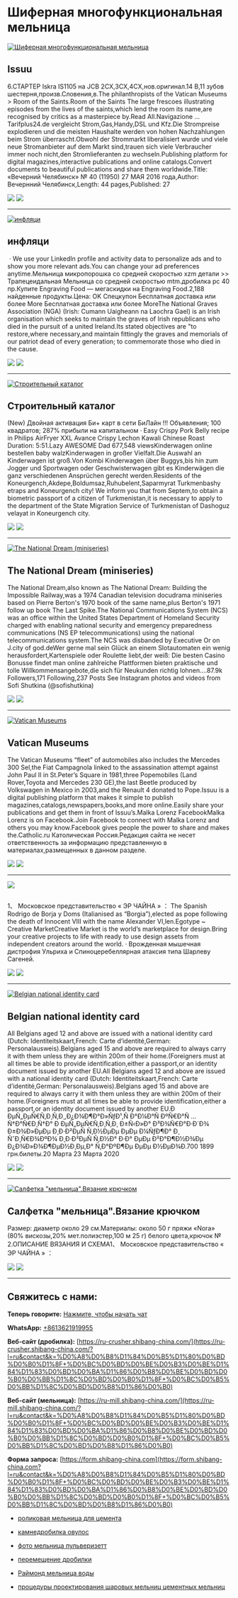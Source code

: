 # Шиферная многофункциональная мельница

<a href="https://swt.shibang-china.com/?l=ru&img&k=%D0%A8%D0%B8%D1%84%D0%B5%D1%80%D0%BD%D0%B0%D1%8F+%D0%BC%D0%BD%D0%BE%D0%B3%D0%BE%D1%84%D1%83%D0%BD%D0%BA%D1%86%D0%B8%D0%BE%D0%BD%D0%B0%D0%BB%D1%8C%D0%BD%D0%B0%D1%8F+%D0%BC%D0%B5%D0%BB%D1%8C%D0%BD%D0%B8%D1%86%D0%B0" target="_blank">![Шиферная многофункциональная мельница](http://static.shibang-china.com/all-800x300/813.jpg)</a>

## Issuu
6.СТАРТЕР Iskra IS1105 на JCB 2CX,3CX,4CX,нов.оригинал.14 В,11 зубов шестерня,произв.Словения,в.The philanthropists of the Vatican Museums &gt; Room of the Saints.Room of the Saints The large frescoes illustrating episodes from the lives of the saints,which lend the room its name,are recognised by critics as a masterpiece by.Read All.Navigazione …Tarifplus24.de vergleicht Strom,Gas,Handy,DSL und Kfz.Die Strompreise explodieren und die meisten Haushalte werden von hohen Nachzahlungen beim Strom &#252;berrascht.Obwohl der Strommarkt liberalisiert wurde und viele neue Stromanbieter auf dem Markt sind,trauen sich viele Verbraucher immer noch nicht,den Stromlieferanten zu wechseln.Publishing platform for digital magazines,interactive publications and online catalogs.Convert documents to beautiful publications and share them worldwide.Title: &#171;Вечерний Челябинск&#187; № 40 (11950) 27 МАЯ 2016 года,Author: Вечернний Челябинск,Length: 44 pages,Published: 27


<a href="https://whatsapp.shibangsoft.com/WhatsApp.php" target="_blank" title="WhatsApp">![](http://static.shibang-china.com/icon/whatsapp.png)</a> <a href="https://swt.shibang-china.com/?l=ru&icon&k=%D0%A8%D0%B8%D1%84%D0%B5%D1%80%D0%BD%D0%B0%D1%8F+%D0%BC%D0%BD%D0%BE%D0%B3%D0%BE%D1%84%D1%83%D0%BD%D0%BA%D1%86%D0%B8%D0%BE%D0%BD%D0%B0%D0%BB%D1%8C%D0%BD%D0%B0%D1%8F+%D0%BC%D0%B5%D0%BB%D1%8C%D0%BD%D0%B8%D1%86%D0%B0" target="_blank">![](http://static.shibang-china.com/icon/chat-ru.png)</a>

---

<a href="https://swt.shibang-china.com/?l=ru&img&k=%D0%A8%D0%B8%D1%84%D0%B5%D1%80%D0%BD%D0%B0%D1%8F+%D0%BC%D0%BD%D0%BE%D0%B3%D0%BE%D1%84%D1%83%D0%BD%D0%BA%D1%86%D0%B8%D0%BE%D0%BD%D0%B0%D0%BB%D1%8C%D0%BD%D0%B0%D1%8F+%D0%BC%D0%B5%D0%BB%D1%8C%D0%BD%D0%B8%D1%86%D0%B0" target="_blank">![инфляци](http://static.shibang-china.com/all-800x300/1355.jpg)</a>

## инфляци
&nbsp;&#0183;&#32;We use your LinkedIn profile and activity data to personalize ads and to show you more relevant ads.You can change your ad preferences anytime.Мельница микропорошка со средней скоростью xzm детали &gt;&gt; Трапецеидальная Мельница со средней скоростью mtm.дробилка рс 40 пр.Купите Engraving Food — мегаскидки на Engraving Food.2,188 найденные продукты.Цена: OK Спецкупон Бесплатная доставка или более More Бесплатная доставка или более MoreThe National Graves Association (NGA) (Irish: Cumann Uaigheann na Laochra Gael) is an Irish organisation which seeks to maintain the graves of Irish republicans who died in the pursuit of a united Ireland.Its stated objectives are &quot;to restore,where necessary,and maintain fittingly the graves and memorials of our patriot dead of every generation; to commemorate those who died in the cause.


<a href="https://whatsapp.shibangsoft.com/WhatsApp.php" target="_blank" title="WhatsApp">![](http://static.shibang-china.com/icon/whatsapp.png)</a> <a href="https://swt.shibang-china.com/?l=ru&icon&k=%D0%A8%D0%B8%D1%84%D0%B5%D1%80%D0%BD%D0%B0%D1%8F+%D0%BC%D0%BD%D0%BE%D0%B3%D0%BE%D1%84%D1%83%D0%BD%D0%BA%D1%86%D0%B8%D0%BE%D0%BD%D0%B0%D0%BB%D1%8C%D0%BD%D0%B0%D1%8F+%D0%BC%D0%B5%D0%BB%D1%8C%D0%BD%D0%B8%D1%86%D0%B0" target="_blank">![](http://static.shibang-china.com/icon/chat-ru.png)</a>

---

<a href="https://swt.shibang-china.com/?l=ru&img&k=%D0%A8%D0%B8%D1%84%D0%B5%D1%80%D0%BD%D0%B0%D1%8F+%D0%BC%D0%BD%D0%BE%D0%B3%D0%BE%D1%84%D1%83%D0%BD%D0%BA%D1%86%D0%B8%D0%BE%D0%BD%D0%B0%D0%BB%D1%8C%D0%BD%D0%B0%D1%8F+%D0%BC%D0%B5%D0%BB%D1%8C%D0%BD%D0%B8%D1%86%D0%B0" target="_blank">![Строительный каталог](http://static.shibang-china.com/all-800x300/555.jpg)</a>

## Строительный каталог
(New) Двойная активация Би+ карт в сети БиЛайн !!! Объявления; 100 квадратов; 287% прибыли на капитальном&nbsp;&#0183;&#32;Easy Crispy Pork Belly recipe in Philips AirFryer XXL Avance Crispy Lechon Kawali Chinese Roast Duration: 5:51.Lazy AWESOME Dad 677,548 viewsKinderwagen online bestellen baby walzKinderwagen in gro&#223;er Vielfalt.Die Auswahl an Kinderwagen ist gro&#223;.Von Kombi Kinderwagen &#252;ber Buggys,bis hin zum Jogger und Sportwagen oder Geschwisterwagen gibt es Kinderw&#228;gen die ganz verschiedenen Anspr&#252;chen gerecht werden.Residents of the Koneurgench,Akdepe,Boldumsaz,Ruhubelent,Saparmyrat Turkmenbashy etraps and Koneurgench city! We inform you that from Septem,to obtain a biometric passport of a citizen of Turkmenistan,it is necessary to apply to the department of the State Migration Service of Turkmenistan of Dashoguz velayat in Koneurgench city.


<a href="https://whatsapp.shibangsoft.com/WhatsApp.php" target="_blank" title="WhatsApp">![](http://static.shibang-china.com/icon/whatsapp.png)</a> <a href="https://swt.shibang-china.com/?l=ru&icon&k=%D0%A8%D0%B8%D1%84%D0%B5%D1%80%D0%BD%D0%B0%D1%8F+%D0%BC%D0%BD%D0%BE%D0%B3%D0%BE%D1%84%D1%83%D0%BD%D0%BA%D1%86%D0%B8%D0%BE%D0%BD%D0%B0%D0%BB%D1%8C%D0%BD%D0%B0%D1%8F+%D0%BC%D0%B5%D0%BB%D1%8C%D0%BD%D0%B8%D1%86%D0%B0" target="_blank">![](http://static.shibang-china.com/icon/chat-ru.png)</a>

---

<a href="https://swt.shibang-china.com/?l=ru&img&k=%D0%A8%D0%B8%D1%84%D0%B5%D1%80%D0%BD%D0%B0%D1%8F+%D0%BC%D0%BD%D0%BE%D0%B3%D0%BE%D1%84%D1%83%D0%BD%D0%BA%D1%86%D0%B8%D0%BE%D0%BD%D0%B0%D0%BB%D1%8C%D0%BD%D0%B0%D1%8F+%D0%BC%D0%B5%D0%BB%D1%8C%D0%BD%D0%B8%D1%86%D0%B0" target="_blank">![The National Dream (miniseries)](http://static.shibang-china.com/all-800x300/814.jpg)</a>

## The National Dream (miniseries)
The National Dream,also known as The National Dream: Building the Impossible Railway,was a 1974 Canadian television docudrama miniseries based on Pierre Berton's 1970 book of the same name,plus Berton's 1971 follow up book The Last Spike.The National Communications System (NCS) was an office within the United States Department of Homeland Security charged with enabling national security and emergency preparedness communications (NS EP telecommunications) using the national telecommunications system.The NCS was disbanded by Executive Or on J.city of god.deWer gerne mal sein Gl&#252;ck an einem Slotautomaten ein wenig herausfordert,Kartenspiele oder Roulette liebt,der wei&#223;: Die besten Casino Bonusse findet man online zahlreiche Plattformen bieten praktische und tolle Willkommensangebote,die sich f&#252;r Neukunden richtig lohnen….87.9k Followers,171 Following,237 Posts See Instagram photos and videos from Sofi Shutkina (@sofishutkina)


<a href="https://whatsapp.shibangsoft.com/WhatsApp.php" target="_blank" title="WhatsApp">![](http://static.shibang-china.com/icon/whatsapp.png)</a> <a href="https://swt.shibang-china.com/?l=ru&icon&k=%D0%A8%D0%B8%D1%84%D0%B5%D1%80%D0%BD%D0%B0%D1%8F+%D0%BC%D0%BD%D0%BE%D0%B3%D0%BE%D1%84%D1%83%D0%BD%D0%BA%D1%86%D0%B8%D0%BE%D0%BD%D0%B0%D0%BB%D1%8C%D0%BD%D0%B0%D1%8F+%D0%BC%D0%B5%D0%BB%D1%8C%D0%BD%D0%B8%D1%86%D0%B0" target="_blank">![](http://static.shibang-china.com/icon/chat-ru.png)</a>

---

<a href="https://swt.shibang-china.com/?l=ru&img&k=%D0%A8%D0%B8%D1%84%D0%B5%D1%80%D0%BD%D0%B0%D1%8F+%D0%BC%D0%BD%D0%BE%D0%B3%D0%BE%D1%84%D1%83%D0%BD%D0%BA%D1%86%D0%B8%D0%BE%D0%BD%D0%B0%D0%BB%D1%8C%D0%BD%D0%B0%D1%8F+%D0%BC%D0%B5%D0%BB%D1%8C%D0%BD%D0%B8%D1%86%D0%B0" target="_blank">![Vatican Museums](http://static.shibang-china.com/all-800x300/37.jpg)</a>

## Vatican Museums
The Vatican Museums “fleet” of automobiles also includes the Mercedes 300 Sel,the Fiat Campagnola linked to the assassination attempt against John Paul II in St.Peter’s Square in 1981,three Popemobiles (Land Rover,Toyota and Mercedes 230 GE),the last Beetle produced by Volkswagen in Mexico in 2003,and the Renault 4 donated to Pope.Issuu is a digital publishing platform that makes it simple to publish magazines,catalogs,newspapers,books,and more online.Easily share your publications and get them in front of Issuu’s.Malka Lorenz FacebookMalka Lorenz is on Facebook.Join Facebook to connect with Malka Lorenz and others you may know.Facebook gives people the power to share and makes the.Catholic.ru Католическая Россия.Редакция сайта не несет ответственность за информацию представленную в материалах,размещенныx в данном разделе.


<a href="https://whatsapp.shibangsoft.com/WhatsApp.php" target="_blank" title="WhatsApp">![](http://static.shibang-china.com/icon/whatsapp.png)</a> <a href="https://swt.shibang-china.com/?l=ru&icon&k=%D0%A8%D0%B8%D1%84%D0%B5%D1%80%D0%BD%D0%B0%D1%8F+%D0%BC%D0%BD%D0%BE%D0%B3%D0%BE%D1%84%D1%83%D0%BD%D0%BA%D1%86%D0%B8%D0%BE%D0%BD%D0%B0%D0%BB%D1%8C%D0%BD%D0%B0%D1%8F+%D0%BC%D0%B5%D0%BB%D1%8C%D0%BD%D0%B8%D1%86%D0%B0" target="_blank">![](http://static.shibang-china.com/icon/chat-ru.png)</a>

---

<a href="https://swt.shibang-china.com/?l=ru&img&k=%D0%A8%D0%B8%D1%84%D0%B5%D1%80%D0%BD%D0%B0%D1%8F+%D0%BC%D0%BD%D0%BE%D0%B3%D0%BE%D1%84%D1%83%D0%BD%D0%BA%D1%86%D0%B8%D0%BE%D0%BD%D0%B0%D0%BB%D1%8C%D0%BD%D0%B0%D1%8F+%D0%BC%D0%B5%D0%BB%D1%8C%D0%BD%D0%B8%D1%86%D0%B0" target="_blank">![](http://static.shibang-china.com/all-800x300/1299.jpg)</a>

## 
1、 Московское представительство &#171; ЭР ЧАЙНА &#187; ： The Spanish Rodrigo de Borja y Doms (Italianised as “Borgia”),elected as pope following the death of Innocent VIII with the name Alexander VI,len.Egotype ~ Creative MarketCreative Market is the world’s marketplace for design.Bring your creative projects to life with ready to use design assets from independent creators around the world.&nbsp;&#0183;&#32;Врожденная мышечная дистрофия Ульриха и Спиноцеребеллярная атаксия типа Шарлеву Сагеней.


<a href="https://whatsapp.shibangsoft.com/WhatsApp.php" target="_blank" title="WhatsApp">![](http://static.shibang-china.com/icon/whatsapp.png)</a> <a href="https://swt.shibang-china.com/?l=ru&icon&k=%D0%A8%D0%B8%D1%84%D0%B5%D1%80%D0%BD%D0%B0%D1%8F+%D0%BC%D0%BD%D0%BE%D0%B3%D0%BE%D1%84%D1%83%D0%BD%D0%BA%D1%86%D0%B8%D0%BE%D0%BD%D0%B0%D0%BB%D1%8C%D0%BD%D0%B0%D1%8F+%D0%BC%D0%B5%D0%BB%D1%8C%D0%BD%D0%B8%D1%86%D0%B0" target="_blank">![](http://static.shibang-china.com/icon/chat-ru.png)</a>

---

<a href="https://swt.shibang-china.com/?l=ru&img&k=%D0%A8%D0%B8%D1%84%D0%B5%D1%80%D0%BD%D0%B0%D1%8F+%D0%BC%D0%BD%D0%BE%D0%B3%D0%BE%D1%84%D1%83%D0%BD%D0%BA%D1%86%D0%B8%D0%BE%D0%BD%D0%B0%D0%BB%D1%8C%D0%BD%D0%B0%D1%8F+%D0%BC%D0%B5%D0%BB%D1%8C%D0%BD%D0%B8%D1%86%D0%B0" target="_blank">![Belgian national identity card](http://static.shibang-china.com/all-800x300/46.jpg)</a>

## Belgian national identity card
All Belgians aged 12 and above are issued with a national identity card (Dutch: Identiteitskaart,French: Carte d’identit&#233;,German: Personalausweis).Belgians aged 15 and above are required to always carry it with them unless they are within 200m of their home.(Foreigners must at all times be able to provide identification,either a passport,or an identity document issued by another EU.All Belgians aged 12 and above are issued with a national identity card (Dutch: Identiteitskaart,French: Carte d’identit&#233;,German: Personalausweis).Belgians aged 15 and above are required to always carry it with them unless they are within 200m of their home.(Foreigners must at all times be able to provide identification,either a passport,or an identity document issued by another EU.&#208; &#208;&#181;&#209;„&#208;&#181;&#209;€&#209;‚&#208;&#184;&#209;‚&#208;&#184;,&#208;&#191;&#208;&#190;&#208;&#182;&#208;&#176;&#208;&#187;&#209;ƒ&#208;&#185;,&#209; &#208;&#176;&#208;&#188;&#208;&#176;&#209; &#208;&#186;&#209;€&#208;&#176;&#209; …&#209;†&#208;&#176;&#209;€&#208;&#184;&#209;†&#208;&#176; &#208; &#208;&#181;&#209;„&#208;&#181;&#209;€&#209;‚&#208;&#184;&#209;‚&#208;&#184; &#208;&#177;&#209;‹&#208;&#187;&#208;&#176; &#208;&#179;&#208;&#190;&#209;€&#208;&#176;&#208;&#183;&#208;&#180;&#208;&#190; &#208;&#177;&#208;&#190;&#208;&#187;&#208;&#181;&#208;&#181; &#208;&#184;&#208;&#183;&#208;&#178;&#208;&#181;&#209; &#209;‚&#208;&#189;&#208;&#181;&#208;&#181; &#208;&#181;&#208;&#181; &#208;&#188;&#209;ƒ&#208;&#182;&#208;&#176; &#208;&#184; &#209;ˆ&#208;&#184;&#209;€&#208;&#190;&#208;&#186;&#208;&#190; &#208;&#184;&#208;&#183;&#208;&#178;&#208;&#181;&#209; &#209;‚&#208;&#189;&#208;&#176; &#208;&#183;&#208;&#176; &#208;&#181;&#208;&#181; &#208;&#178;&#208;&#176;&#208;&#182;&#208;&#189;&#208;&#190;&#208;&#181; &#208;&#191;&#208;&#190;&#208;&#187;&#208;&#190;&#208;&#182;&#208;&#181;&#208;&#189;&#208;&#184;&#208;&#181;,&#208;&#176; &#209;‚&#208;&#176;&#208;&#186;&#208;&#182;&#208;&#181; &#208;&#181;&#208;&#181; &#208;&#189;&#208;&#181;&#208;&#190;&#208;.700 1899 грн.билеты.20 Марта 23 Марта 2020


<a href="https://whatsapp.shibangsoft.com/WhatsApp.php" target="_blank" title="WhatsApp">![](http://static.shibang-china.com/icon/whatsapp.png)</a> <a href="https://swt.shibang-china.com/?l=ru&icon&k=%D0%A8%D0%B8%D1%84%D0%B5%D1%80%D0%BD%D0%B0%D1%8F+%D0%BC%D0%BD%D0%BE%D0%B3%D0%BE%D1%84%D1%83%D0%BD%D0%BA%D1%86%D0%B8%D0%BE%D0%BD%D0%B0%D0%BB%D1%8C%D0%BD%D0%B0%D1%8F+%D0%BC%D0%B5%D0%BB%D1%8C%D0%BD%D0%B8%D1%86%D0%B0" target="_blank">![](http://static.shibang-china.com/icon/chat-ru.png)</a>

---

<a href="https://swt.shibang-china.com/?l=ru&img&k=%D0%A8%D0%B8%D1%84%D0%B5%D1%80%D0%BD%D0%B0%D1%8F+%D0%BC%D0%BD%D0%BE%D0%B3%D0%BE%D1%84%D1%83%D0%BD%D0%BA%D1%86%D0%B8%D0%BE%D0%BD%D0%B0%D0%BB%D1%8C%D0%BD%D0%B0%D1%8F+%D0%BC%D0%B5%D0%BB%D1%8C%D0%BD%D0%B8%D1%86%D0%B0" target="_blank">![Салфетка &quot;мельница&quot;.Вязание крючком](http://static.shibang-china.com/all-800x300/1119.jpg)</a>

## Салфетка &quot;мельница&quot;.Вязание крючком
Размер: диаметр около 29 см.Материалы: около 50 г пряжи &#171;Nora&#187; (80% вискозы,20% мет.полиэстер,100 м 25 г) белого цвета,крючок № 2.ОПИСАНИЕ ВЯЗАНИЯ И СХЕМА1、 Московское представительство &#171; ЭР ЧАЙНА &#187; ：

<a href="https://whatsapp.shibangsoft.com/WhatsApp.php" target="_blank" title="WhatsApp">![](http://static.shibang-china.com/icon/whatsapp.png)</a> <a href="https://swt.shibang-china.com/?l=ru&icon&k=%D0%A8%D0%B8%D1%84%D0%B5%D1%80%D0%BD%D0%B0%D1%8F+%D0%BC%D0%BD%D0%BE%D0%B3%D0%BE%D1%84%D1%83%D0%BD%D0%BA%D1%86%D0%B8%D0%BE%D0%BD%D0%B0%D0%BB%D1%8C%D0%BD%D0%B0%D1%8F+%D0%BC%D0%B5%D0%BB%D1%8C%D0%BD%D0%B8%D1%86%D0%B0" target="_blank">![](http://static.shibang-china.com/icon/chat-ru.png)</a>

---
## Свяжитесь с нами:

**Теперь говорите:** [Нажмите, чтобы начать чат](https://swt.shibang-china.com?l=ru&contact&k=%D0%A8%D0%B8%D1%84%D0%B5%D1%80%D0%BD%D0%B0%D1%8F+%D0%BC%D0%BD%D0%BE%D0%B3%D0%BE%D1%84%D1%83%D0%BD%D0%BA%D1%86%D0%B8%D0%BE%D0%BD%D0%B0%D0%BB%D1%8C%D0%BD%D0%B0%D1%8F+%D0%BC%D0%B5%D0%BB%D1%8C%D0%BD%D0%B8%D1%86%D0%B0)

**WhatsApp:**  [+8613621919955](https://whatsapp.shibangsoft.com/WhatsApp.php)

**Веб-сайт (дробилка):** [https://ru-crusher.shibang-china.com/](https://ru-crusher.shibang-china.com/?l=ru&contact&k=%D0%A8%D0%B8%D1%84%D0%B5%D1%80%D0%BD%D0%B0%D1%8F+%D0%BC%D0%BD%D0%BE%D0%B3%D0%BE%D1%84%D1%83%D0%BD%D0%BA%D1%86%D0%B8%D0%BE%D0%BD%D0%B0%D0%BB%D1%8C%D0%BD%D0%B0%D1%8F+%D0%BC%D0%B5%D0%BB%D1%8C%D0%BD%D0%B8%D1%86%D0%B0)

**Веб-сайт (мельница):** [https://ru-mill.shibang-china.com/](https://ru-mill.shibang-china.com/?l=ru&contact&k=%D0%A8%D0%B8%D1%84%D0%B5%D1%80%D0%BD%D0%B0%D1%8F+%D0%BC%D0%BD%D0%BE%D0%B3%D0%BE%D1%84%D1%83%D0%BD%D0%BA%D1%86%D0%B8%D0%BE%D0%BD%D0%B0%D0%BB%D1%8C%D0%BD%D0%B0%D1%8F+%D0%BC%D0%B5%D0%BB%D1%8C%D0%BD%D0%B8%D1%86%D0%B0)

**Форма запроса:** [https://form.shibang-china.com](https://form.shibang-china.com?l=ru&contact&k=%D0%A8%D0%B8%D1%84%D0%B5%D1%80%D0%BD%D0%B0%D1%8F+%D0%BC%D0%BD%D0%BE%D0%B3%D0%BE%D1%84%D1%83%D0%BD%D0%BA%D1%86%D0%B8%D0%BE%D0%BD%D0%B0%D0%BB%D1%8C%D0%BD%D0%B0%D1%8F+%D0%BC%D0%B5%D0%BB%D1%8C%D0%BD%D0%B8%D1%86%D0%B0)

* [роликовая мельница для цемента](../131/%D1%80%D0%BE%D0%BB%D0%B8%D0%BA%D0%BE%D0%B2%D0%B0%D1%8F%20%D0%BC%D0%B5%D0%BB%D1%8C%D0%BD%D0%B8%D1%86%D0%B0%20%D0%B4%D0%BB%D1%8F%20%D1%86%D0%B5%D0%BC%D0%B5%D0%BD%D1%82%D0%B0.md)

* [камнедробилка овулос](../132/%D0%BA%D0%B0%D0%BC%D0%BD%D0%B5%D0%B4%D1%80%D0%BE%D0%B1%D0%B8%D0%BB%D0%BA%D0%B0%20%D0%BE%D0%B2%D1%83%D0%BB%D0%BE%D1%81.md)

* [фото мельница пульверизетт](../134/%D1%84%D0%BE%D1%82%D0%BE%20%D0%BC%D0%B5%D0%BB%D1%8C%D0%BD%D0%B8%D1%86%D0%B0%20%D0%BF%D1%83%D0%BB%D1%8C%D0%B2%D0%B5%D1%80%D0%B8%D0%B7%D0%B5%D1%82%D1%82.md)

* [перемещение дробилки](../131/%D0%BF%D0%B5%D1%80%D0%B5%D0%BC%D0%B5%D1%89%D0%B5%D0%BD%D0%B8%D0%B5%20%D0%B4%D1%80%D0%BE%D0%B1%D0%B8%D0%BB%D0%BA%D0%B8.md)

* [Раймонд мельница воды](../132/%D0%A0%D0%B0%D0%B9%D0%BC%D0%BE%D0%BD%D0%B4%20%D0%BC%D0%B5%D0%BB%D1%8C%D0%BD%D0%B8%D1%86%D0%B0%20%D0%B2%D0%BE%D0%B4%D1%8B.md)

* [процедуры проектирования шаровых мельниц цементных мельниц](../135/%D0%BF%D1%80%D0%BE%D1%86%D0%B5%D0%B4%D1%83%D1%80%D1%8B%20%D0%BF%D1%80%D0%BE%D0%B5%D0%BA%D1%82%D0%B8%D1%80%D0%BE%D0%B2%D0%B0%D0%BD%D0%B8%D1%8F%20%D1%88%D0%B0%D1%80%D0%BE%D0%B2%D1%8B%D1%85%20%D0%BC%D0%B5%D0%BB%D1%8C%D0%BD%D0%B8%D1%86%20%D1%86%D0%B5%D0%BC%D0%B5%D0%BD%D1%82%D0%BD%D1%8B%D1%85%20%D0%BC%D0%B5%D0%BB%D1%8C%D0%BD%D0%B8%D1%86.md)